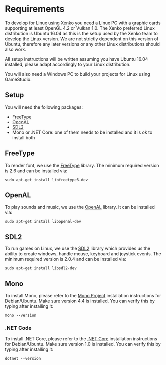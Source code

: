 # Requirements

To develop for Linux using Xenko you need a Linux PC with a graphic cards supporting at least OpenGL 4.2 or Vulkan 1.0. The Xenko preferred Linux distribution is Ubuntu 16.04 as this is the setup used by the Xenko team to develop the Linux version. We are not strictly dependent on this version of Ubuntu, therefore any later versions or any other Linux distributions should also work.

All setup instructions will be written assuming you have Ubuntu 16.04 installed, please adapt accordingly to your Linux distribution.

You will also need a Windows PC to build your projects for Linux using GameStudio.

## Setup

You will need the following packages:
* [FreeType](#freetype)
* [OpenAL](#openal)
* [SDL2](#sdl2)
* Mono or .NET Core: one of them needs to be installed and it is ok to install both

## FreeType

To render font, we use the [FreeType](https://www.freetype.org/) library. The minimum required version is 2.6 and can be installed via:

```
sudo apt-get install libfreetype6-dev
```

## OpenAL

To play sounds and music, we use the [OpenAL](https://www.openal.org/) library. It can be installed via:

```
sudo apt-get install libopenal-dev
```

## SDL2

To run games on Linux, we use the [SDL2](https://www.libsdl.org/) library which provides us the ability to create windows, handle mouse, keyboard and joystick events. The minimum required version is 2.0.4 and can be installed via:

```
sudo apt-get install libsdl2-dev
```

## Mono

To install Mono, please refer to the [Mono Project](http://www.mono-project.com/docs/getting-started/install/linux/#debian-ubuntu-and-derivatives) installation instructions for Debian/Ubuntu. Make sure version 4.4 is installed. You can verify this by typing after installing it:

```
mono --version
```


### .NET Code

To install .NET Core, please refer to the [.NET Core](https://www.microsoft.com/net/core#ubuntu) installation instructions for Debian/Ubuntu. Make sure version 1.0 is installed. You can verify this by typing after installing it:

```
dotnet --version
```
